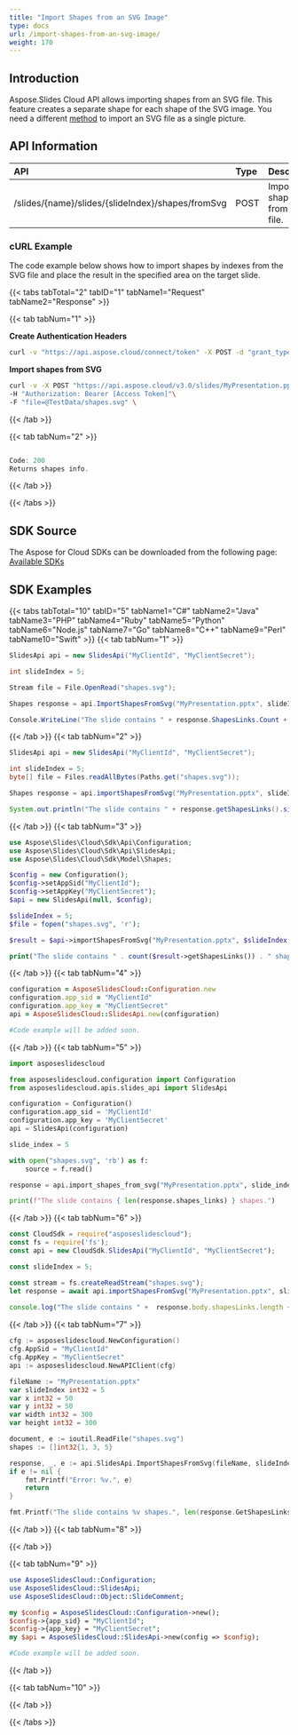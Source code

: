 ```yaml
---
title: "Import Shapes from an SVG Image"
type: docs
url: /import-shapes-from-an-svg-image/
weight: 170
---
```

## **Introduction**

Aspose.Slides Cloud API allows importing shapes from an SVG file. This feature creates a separate shape for each shape of the SVG image. You need a different [method](/slides/add-a-picture-to-a-slide/) to import an SVG file as a single picture.

## **API Information**

|**API**|**Type**|**Description**|**Resource**|
| :- | :- | :- | :- |
|/slides/{name}/slides/{slideIndex}/shapes/fromSvg|POST|Imports shapes from SVG file.|[ImportShapesFromSvg](https://apireference.aspose.cloud/slides/#/Shapes/ImportShapesFromSvg)|

### **cURL Example**
The code example below shows how to import shapes by indexes from the SVG file and place the result in the specified area on the target slide.

{{< tabs tabTotal="2" tabID="1" tabName1="Request" tabName2="Response" >}}

{{< tab tabNum="1" >}}

**Create Authentication Headers**
```sh
curl -v "https://api.aspose.cloud/connect/token" -X POST -d "grant_type=client_credentials&client_id=XXXX&client_secret=XXXX-XX" -H "Content-Type: application/x-www-form-urlencoded" -H "Accept: application/json"
```

**Import shapes from SVG**
```sh
curl -v -X POST "https://api.aspose.cloud/v3.0/slides/MyPresentation.pptx/slides/5/shapes/fromSvg?x=50&y=50&width=300&height=300&shapes=1,3,5"\
-H "Authorization: Bearer [Access Token]"\
-F "file=@TestData/shapes.svg" \
```

{{< /tab >}}

{{< tab tabNum="2" >}}

```java

Code: 200
Returns shapes info.

```
{{< /tab >}}

{{< /tabs >}}


## **SDK Source**
The Aspose for Cloud SDKs can be downloaded from the following page: [Available SDKs](/slides/available-sdks/)
## **SDK Examples**
{{< tabs tabTotal="10" tabID="5" tabName1="C#" tabName2="Java" tabName3="PHP" tabName4="Ruby" tabName5="Python" tabName6="Node.js" tabName7="Go" tabName8="C++" tabName9="Perl" tabName10="Swift" >}}
{{< tab tabNum="1" >}}

```csharp
SlidesApi api = new SlidesApi("MyClientId", "MyClientSecret");

int slideIndex = 5;

Stream file = File.OpenRead("shapes.svg");

Shapes response = api.ImportShapesFromSvg("MyPresentation.pptx", slideIndex, file, 50, 50, 300, 300, new List<int> { 1, 3, 5 });

Console.WriteLine("The slide contains " + response.ShapesLinks.Count + " shapes.");
```

{{< /tab >}}
{{< tab tabNum="2" >}}

```java
SlidesApi api = new SlidesApi("MyClientId", "MyClientSecret");

int slideIndex = 5;
byte[] file = Files.readAllBytes(Paths.get("shapes.svg"));

Shapes response = api.importShapesFromSvg("MyPresentation.pptx", slideIndex, file, 50, 50, 300, 300, Arrays.asList(1,3,5), null, null, null, null);

System.out.println("The slide contains " + response.getShapesLinks().size() + " shapes.");
```

{{< /tab >}}
{{< tab tabNum="3" >}}

```php
use Aspose\Slides\Cloud\Sdk\Api\Configuration;
use Aspose\Slides\Cloud\Sdk\Api\SlidesApi;
use Aspose\Slides\Cloud\Sdk\Model\Shapes;

$config = new Configuration();
$config->setAppSid("MyClientId");
$config->setAppKey("MyClientSecret");
$api = new SlidesApi(null, $config);

$slideIndex = 5;
$file = fopen("shapes.svg", 'r');

$result = $api->importShapesFromSvg("MyPresentation.pptx", $slideIndex, $file, 50, 50, 300, 300, [1,2,3]);

print("The slide contains " . count($result->getShapesLinks()) . " shapes.");
```

{{< /tab >}}
{{< tab tabNum="4" >}}

```ruby
configuration = AsposeSlidesCloud::Configuration.new
configuration.app_sid = "MyClientId"
configuration.app_key = "MyClientSecret"
api = AsposeSlidesCloud::SlidesApi.new(configuration)

#Code example will be added soon.
```

{{< /tab >}}
{{< tab tabNum="5" >}}

```python
import asposeslidescloud

from asposeslidescloud.configuration import Configuration
from asposeslidescloud.apis.slides_api import SlidesApi

configuration = Configuration()
configuration.app_sid = 'MyClientId'
configuration.app_key = 'MyClientSecret'
api = SlidesApi(configuration)

slide_index = 5

with open("shapes.svg", 'rb') as f:
    source = f.read()

response = api.import_shapes_from_svg("MyPresentation.pptx", slide_index, source, 50, 50, 300, 300, [1, 3, 5])

print(f"The slide contains { len(response.shapes_links) } shapes.")
```

{{< /tab >}}
{{< tab tabNum="6" >}}

```javascript
const CloudSdk = require("asposeslidescloud");
const fs = require('fs');
const api = new CloudSdk.SlidesApi("MyClientId", "MyClientSecret");

const slideIndex = 5;

const stream = fs.createReadStream("shapes.svg");
let response = await api.importShapesFromSvg("MyPresentation.pptx", slideIndex, stream, 50, 50, 300, 300, [1, 3, 5]);
            
console.log("The slide contains " +  response.body.shapesLinks.length + " shapes.");
```
{{< /tab >}}
{{< tab tabNum="7" >}}

```go
cfg := asposeslidescloud.NewConfiguration()
cfg.AppSid = "MyClientId"
cfg.AppKey = "MyClientSecret"
api := asposeslidescloud.NewAPIClient(cfg)

fileName := "MyPresentation.pptx"
var slideIndex int32 = 5
var x int32 = 50
var y int32 = 50
var width int32 = 300
var height int32 = 300

document, e := ioutil.ReadFile("shapes.svg")
shapes := []int32{1, 3, 5}

response, _, e := api.SlidesApi.ImportShapesFromSvg(fileName, slideIndex, document, &x, &y, &width, &height, shapes, nil, "", "", "")
if e != nil {
    fmt.Printf("Error: %v.", e)
    return
}

fmt.Printf("The slide contains %v shapes.", len(response.GetShapesLinks()))
```

{{< /tab >}}
{{< tab tabNum="8" >}}

{{< /tab >}}

{{< tab tabNum="9" >}}

```perl
use AsposeSlidesCloud::Configuration;
use AsposeSlidesCloud::SlidesApi;
use AsposeSlidesCloud::Object::SlideComment;

my $config = AsposeSlidesCloud::Configuration->new();
$config->{app_sid} = "MyClientId";
$config->{app_key} = "MyClientSecret";
my $api = AsposeSlidesCloud::SlidesApi->new(config => $config);

#Code example will be added soon.
```

{{< /tab >}}

{{< tab tabNum="10" >}}

{{< /tab >}}

{{< /tabs >}}